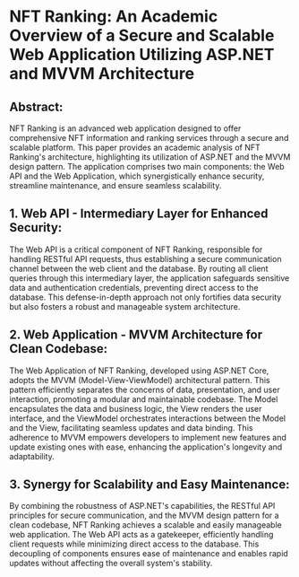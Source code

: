 # NFT Ranking: An Academic Overview of a Secure and Scalable Web Application Utilizing ASP.NET and MVVM Architecture

## Abstract:

NFT Ranking is an advanced web application designed to offer comprehensive NFT information and ranking services through a secure and scalable platform. This paper provides an academic analysis of NFT Ranking's architecture, highlighting its utilization of ASP.NET and the MVVM design pattern. The application comprises two main components: the Web API and the Web Application, which synergistically enhance security, streamline maintenance, and ensure seamless scalability.

## 1. Web API - Intermediary Layer for Enhanced Security:

The Web API is a critical component of NFT Ranking, responsible for handling RESTful API requests, thus establishing a secure communication channel between the web client and the database. By routing all client queries through this intermediary layer, the application safeguards sensitive data and authentication credentials, preventing direct access to the database. This defense-in-depth approach not only fortifies data security but also fosters a robust and manageable system architecture.

## 2. Web Application - MVVM Architecture for Clean Codebase:

The Web Application of NFT Ranking, developed using ASP.NET Core, adopts the MVVM (Model-View-ViewModel) architectural pattern. This pattern efficiently separates the concerns of data, presentation, and user interaction, promoting a modular and maintainable codebase. The Model encapsulates the data and business logic, the View renders the user interface, and the ViewModel orchestrates interactions between the Model and the View, facilitating seamless updates and data binding. This adherence to MVVM empowers developers to implement new features and update existing ones with ease, enhancing the application's longevity and adaptability.

## 3. Synergy for Scalability and Easy Maintenance:

By combining the robustness of ASP.NET's capabilities, the RESTful API principles for secure communication, and the MVVM design pattern for a clean codebase, NFT Ranking achieves a scalable and easily manageable web application. The Web API acts as a gatekeeper, efficiently handling client requests while minimizing direct access to the database. This decoupling of components ensures ease of maintenance and enables rapid updates without affecting the overall system's stability.
